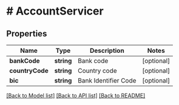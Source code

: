 # # AccountServicer

## Properties

Name | Type | Description | Notes
------------ | ------------- | ------------- | -------------
**bankCode** | **string** | Bank code | [optional]
**countryCode** | **string** | Country code | [optional]
**bic** | **string** | Bank Identifier Code | [optional]

[[Back to Model list]](../../README.md#models) [[Back to API list]](../../README.md#endpoints) [[Back to README]](../../README.md)
